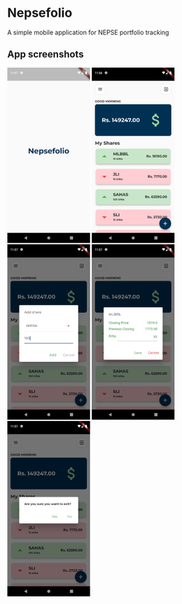 # Nepsefolio
A simple mobile application for NEPSE portfolio tracking

## App screenshots

<img src="static/app/splash.png" width="189" height="400"/>
<img src="static/app/landing.png" width="189" height="400"/>
<img src="static/app/add.png" width="189" height="400"/>
<img src="static/app/detail.png" width="189" height="400"/>
<img src="static/app/exit.png" width="189" height="400"/>
